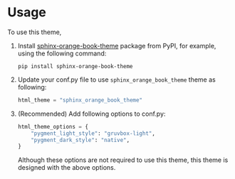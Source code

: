 # Usage

To use this theme,

1. Install
   [sphinx-orange-book-theme](https://pypi.org/project/sphinx-orange-book-theme/)
   package from PyPI, for example, using the following command:

   ```shell
   pip install sphinx-orange-book-theme
   ```

2. Update your conf.py file to use `sphinx_orange_book_theme` theme as following:

   ```python
   html_theme = "sphinx_orange_book_theme"
   ```

3. (Recommended) Add following options to conf.py:

   ```python
   html_theme_options = {
       "pygment_light_style": "gruvbox-light",
       "pygment_dark_style": "native",
   }
   ```

   Although these options are not required to use this theme,
   this theme is designed with the above options.
